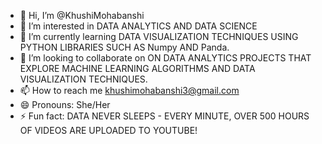- 👋 Hi, I’m @KhushiMohabanshi
- 👀 I’m interested in DATA ANALYTICS AND DATA SCIENCE
- 🌱 I’m currently learning DATA VISUALIZATION TECHNIQUES USING PYTHON LIBRARIES SUCH AS Numpy AND Panda.
- 💞️ I’m looking to collaborate on ON DATA ANALYTICS PROJECTS THAT EXPLORE MACHINE LEARNING ALGORITHMS AND DATA VISUALIZATION TECHNIQUES.
- 📫 How to reach me khushimohabanshi3@gmail.com
- 😄 Pronouns: She/Her
- ⚡ Fun fact:  DATA NEVER SLEEPS - EVERY MINUTE, OVER 500 HOURS OF VIDEOS ARE UPLOADED TO YOUTUBE!

<!---
KhushiMohabanshi/KhushiMohabanshi is a ✨ special ✨ repository because its `README.md` (this file) appears on your GitHub profile.
You can click the Preview link to take a look at your changes.
--->
